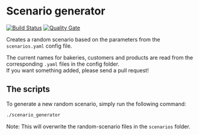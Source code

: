 # Scenario generator
[![Build Status](https://travis-ci.org/HBRS-MAAS/scenario-generator.svg?branch=master)](https://travis-ci.org/HBRS-MAAS/scenario-generator)
[![Quality Gate](https://sonarcloud.io/api/badges/gate?key=scenario_generator)](https://sonarcloud.io/dashboard?id=scenario_generator)


Creates a random scenario based on the parameters from the `scenarios.yaml` config file.

The current names for bakeries, customers and products are read from the corresponding `.yaml` files in the config folder.  
If you want something added, please send a pull request!

## The scripts
To generate a new random scenario, simply run the following command:

```bash
./scenario_generator
```

Note: This will overwrite the random-scenario files in the `scenarios` folder.
